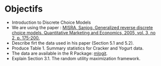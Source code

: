 # Objectifs
* Introduction to Discrete Choice Models
* We are using the paper : [MISRA, Sanjog. Generalized reverse discrete choice models. Quantitative Marketing and Economics, 2005, vol. 3, no 2, p. 175-200.](https://booksc.org/book/8122485/a8bab3)
* Describe firt the data used in his paper (Section 5.1 and 5.2).
* Produce Table 1. Summary statistics for Cracker and Yogurt data.
* The data are available in the R Package: [mlogit](https://cran.r-project.org/web/packages/mlogit/index.html).
* Explain Section 3.1. The random utility maximization framework.
